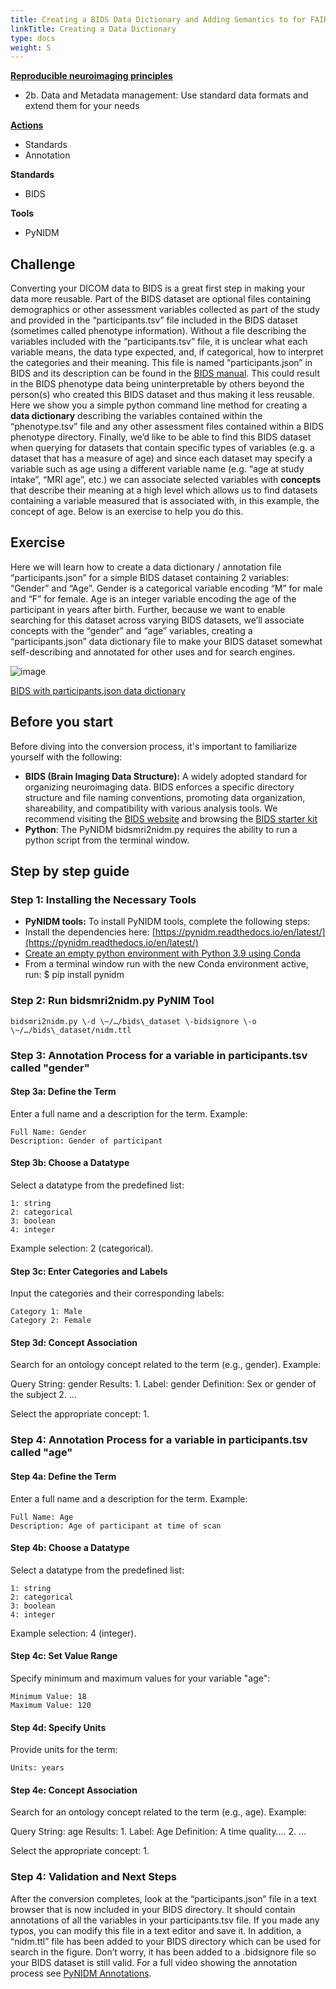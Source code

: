 ```yaml
---
title: Creating a BIDS Data Dictionary and Adding Semantics to for FAIR
linkTitle: Creating a Data Dictionary
type: docs
weight: 5 
---
```


**[Reproducible neuroimaging principles](/about/in-practice/#repronims-principles-of-reproducible-neuroimaging)**
- 2b. Data and Metadata management: Use standard data formats and extend them for your needs

**[Actions](/about/in-practice/#repronims-four-core-actions)**
- Standards
- Annotation

**Standards**
- BIDS

**Tools** 
- PyNIDM

## Challenge

Converting your DICOM data to BIDS is a great first step in making your data more reusable.  Part of the BIDS dataset are optional files containing demographics or other assessment variables collected as part of the study and provided in the “participants.tsv” file included in the BIDS dataset (sometimes called phenotype information).  Without a file describing the variables included with the “participants.tsv” file, it is unclear what each variable means, the data type expected, and, if categorical, how to interpret the categories and their meaning.  This file is named “participants.json” in BIDS and its description can be found in the [BIDS manual](https://bids-specification.readthedocs.io/en/stable/modality-agnostic-files.html#participants-file).  This could result in the BIDS phenotype data being uninterpretable by others beyond the person(s) who created this BIDS dataset and thus making it less reusable.  Here we show you a simple python command line method for creating a **data dictionary** describing the variables contained within the “phenotype.tsv” file and any other assessment files contained within a BIDS phenotype directory.  Finally, we’d like to be able to find this BIDS dataset when querying for datasets that contain specific types of variables (e.g. a dataset that has a measure of age) and since each dataset may specify a variable such as age using a different variable name (e.g. “age at study intake”, “MRI age”, etc.) we can associate selected variables with **concepts** that describe their meaning at a high level which allows us to find datasets containing a variable measured that is associated with, in this example, the concept of age.  Below is an exercise to help you do this.

## Exercise

Here we will learn how to create a data dictionary / annotation file “participants.json” for a simple BIDS dataset containing 2 variables: “Gender” and “Age”.  Gender is a categorical variable encoding “M” for male and “F” for female.  Age is an integer variable encoding the age of the participant in years after birth.  Further, because we want to enable searching for this dataset across varying BIDS datasets, we’ll associate concepts with the “gender” and “age” variables, creating a “participants.json” data dictionary file to make your BIDS dataset somewhat self-describing and annotated for other uses and for search engines.  

![image](/images/data_dictionary.png)

[BIDS with participants.json data dictionary](https://bids.neuroimaging.io/assets/img/dicom-reorganization-transparent-white_1000x477.png) 

## Before you start

Before diving into the conversion process, it's important to familiarize yourself with the following:

* **BIDS (Brain Imaging Data Structure):** A widely adopted standard for organizing neuroimaging data. BIDS enforces a specific directory structure and file naming conventions, promoting data organization, shareability, and compatibility with various analysis tools.  We recommend visiting the [BIDS website](https://bids.neuroimaging.io/index.html) and browsing the [BIDS starter kit](https://bids-standard.github.io/bids-starter-kit/)  
* **Python**:  The PyNIDM bidsmri2nidm.py requires the ability to run a python script from the terminal window.

## Step by step guide

### Step 1: Installing the Necessary Tools

* **PyNIDM tools:** To install PyNIDM tools, complete the following steps:   
* Install the dependencies here: [https://pynidm.readthedocs.io/en/latest/](https://pynidm.readthedocs.io/en/latest/)   
* [Create an empty python environment with Python 3.9 using Conda](https://docs.conda.io/projects/conda/en/latest/user-guide/tasks/manage-environments.html)  
* From a terminal window run with the new Conda environment active, run: $ pip install pynidm

### Step 2: Run bidsmri2nidm.py PyNIM Tool

```
bidsmri2nidm.py \-d \~/…/bids\_dataset \-bidsignore \-o \~/…/bids\_dataset/nidm.ttl
```

### Step 3: Annotation Process for a variable in participants.tsv called "gender"

#### Step 3a: Define the Term

Enter a full name and a description for the term. Example:

```
Full Name: Gender  
Description: Gender of participant
```

#### Step 3b: Choose a Datatype

Select a datatype from the predefined list:

```
1: string  
2: categorical  
3: boolean  
4: integer
```

Example selection: 2 (categorical).

#### Step 3c: Enter Categories and Labels

Input the categories and their corresponding labels:

```
Category 1: Male  
Category 2: Female
```

#### Step 3d: Concept Association

Search for an ontology concept related to the term (e.g., gender). Example:

Query String: gender Results: 1\. Label: gender 	Definition: Sex or gender of the subject 2\. …

Select the appropriate concept: 1\.

### Step 4: Annotation Process for a variable in participants.tsv called "age"

#### Step 4a: Define the Term

Enter a full name and a description for the term. Example:

```
Full Name: Age  
Description: Age of participant at time of scan
```

#### Step 4b: Choose a Datatype

Select a datatype from the predefined list:

```
1: string  
2: categorical  
3: boolean  
4: integer
```

Example selection: 4 (integer).

#### Step 4c: Set Value Range

Specify minimum and maximum values for your variable "age":

```
Minimum Value: 18  
Maximum Value: 120
```

#### Step 4d: Specify Units

Provide units for the term:

```
Units: years
```

#### Step 4e: Concept Association

Search for an ontology concept related to the term (e.g., age). Example:

Query String: age Results: 1\. Label: Age Definition: A time quality…. 2\. …

Select the appropriate concept: 1\.

### Step 4: Validation and Next Steps

After the conversion completes, look at the “participants.json” file in a text browser that is now included in your BIDS directory.  It should contain annotations of all the variables in your participants.tsv file.  If you made any typos, you can modify this file in a text editor and save it.  In addition, a “nidm.ttl” file has been added to your BIDS directory which can be used for search in the figure.  Don’t worry, it has been added to a .bidsignore file so your BIDS dataset is still valid.  For a full video showing the annotation process see [PyNIDM Annotations](https://www.youtube.com/watch?v=egFGzdna0eo).
